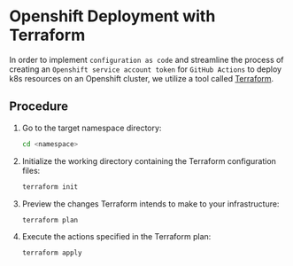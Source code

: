 # Openshift Deployment with Terraform

In order to implement `configuration as code` and streamline the process of creating an `Openshift service account token` for `GitHub Actions` to deploy k8s resources on an Openshift cluster, we utilize a tool called [Terraform](https://www.terraform.io/).

## Procedure

1. Go to the target namespace directory:

   ```sh
   cd <namespace>
   ```

2. Initialize the working directory containing the Terraform configuration files:
   ```sh
   terraform init
   ```
3. Preview the changes Terraform intends to make to your infrastructure:
   ```sh
   terraform plan
   ```
4. Execute the actions specified in the Terraform plan:
   ```sh
   terraform apply
   ```
